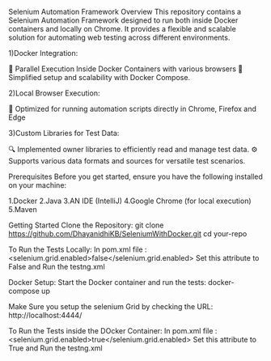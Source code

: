 Selenium Automation Framework
Overview
This repository contains a Selenium Automation Framework designed to run both inside Docker containers and locally on Chrome. It provides a flexible and scalable solution for automating web testing across different environments.

1)Docker Integration:

🐳 Parallel Execution Inside Docker Containers with various browsers
🔄 Simplified setup and scalability with Docker Compose.

2)Local Browser Execution:

🌟 Optimized for running automation scripts directly in Chrome, Firefox and Edge

3)Custom Libraries for Test Data:

🔍 Implemented owner libraries to efficiently read and manage test data.
⚙️ Supports various data formats and sources for versatile test scenarios.


Prerequisites
Before you get started, ensure you have the following installed on your machine:

1.Docker
2.Java 
3.AN IDE (IntelliJ)
4.Google Chrome (for local execution)
5.Maven


Getting Started
Clone the Repository: git clone https://github.com/DhayanidhiKB/SeleniumWithDocker.git
cd your-repo

To Run the Tests Locally:
In pom.xml file : <selenium.grid.enabled>false</selenium.grid.enabled>
Set this attribute to False and Run the testng.xml


Docker Setup:
Start the Docker container and run the tests:
docker-compose up

Make Sure you setup the selenium Grid by checking the URL: http://localhost:4444/

To Run the Tests inside the DOcker Container:
In pom.xml file : <selenium.grid.enabled>true</selenium.grid.enabled>
Set this attribute to True and Run the testng.xml



